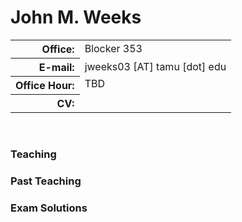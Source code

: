 <!DOCTYPE html>
<!-- <html xmlns="http://www.w3.org/1999/xhtml" xml:lang="en"> -->

<!-- ==================== DEFINE DOCUMENT VARS HERE ==================== -->
<!-- ========== In this section change YOUR NAME to your name ========== -->
<html lang="en-US"><head><meta http-equiv="Content-Type" content="text/html; charset=UTF-8">

<title>Minimal theme | Minimal is a theme for GitHub Pages.</title>
<meta name="generator" content="Jekyll v3.9.0">
<meta property="og:title" content="Minimal theme">
<meta property="og:locale" content="en_US">
<meta name="description" content="Minimal is a theme for GitHub Pages.">
<meta property="og:description" content="Minimal is a theme for GitHub Pages.">
<link rel="canonical" href="https://pages-themes.github.io/minimal/">
<meta property="og:url" content="https://pages-themes.github.io/minimal/">
<meta property="og:site_name" content="Minimal theme">
 </head>

<body>
<!--#include virtual="/includes/1colUser.inc.html" -->

<!-- ==================== BEGIN YOUR CONTENT HERE ==================== -->

<h1 class="pageTitle">John M. Weeks</h1>

<div>
<!-- Photograph -->
<!--<img src="photos/jweeks.jpg" alt="[PHOTO]"
     style="position:relative;float:left;padding-right:5px;padding-top:5px;width:300px;height:400px"/> -->
<!-- Contact info -->
<table>
<tr><!-- Office -->
<th style="text-align: right">Office:</th>
<td>Blocker 353</td>
</tr>
<tr><!-- Obfuscate your e-mail address to reduce spam -->
<th style="text-align: right">E-mail:</th>
<td>jweeks03 [AT] tamu [dot] edu</td>
</tr>
<tr><!-- Office Hours -->
<th style="text-align: right;vertical-align:top">Office Hour:</th>
<td style="vertical-align: top">
TBD
</td>
</tr>
<tr><!-- Link to your CV -->
<th style="text-align: right">CV:</th>
<!-- <td><a href="cv.pdf">CV.pdf</a></td> -->
<!-- <td><a href="misc/cv.pdf">John Weeks</a></td> -->
</tr>
</table>
</div>

<!-- Break -->
<p><br style="clear: both;"/></p>


<h3>Teaching</h3>
<ul style="margin-top: 2px">
<!--
  Link to your teaching pages.
  Create new sub directories mathMMM_2014c and mathNNN_2014a
  under your public_html directory for Fall and Spring, 2014,
  respectively.  Create index.html files in each directory.
  -->
<!-- <li><a href="20f142/index.html">MATH-142-504 Fall 2020</a></li> -->
</ul>

<h3>Past Teaching</h3>
<ul style="margin-top: 2px">
<!-- <li><a href="20s142/index.html">MATH-142-504 Spring 2020</a></li> -->
</ul>

<h3>Exam Solutions</h3>
<ul style="margin-top: 2px">
<!-- <li><a href="algebra/algebra.pdf">MATH-653/4 Solutions (Updated 6/23/18)</a></li> -->
</ul>

